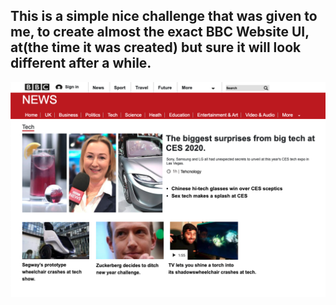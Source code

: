 ## This is a simple nice challenge that was given to me, to create almost the exact  BBC Website UI, at(the time it was created) but sure it will look different after a while.

![](/images/UI.png)
